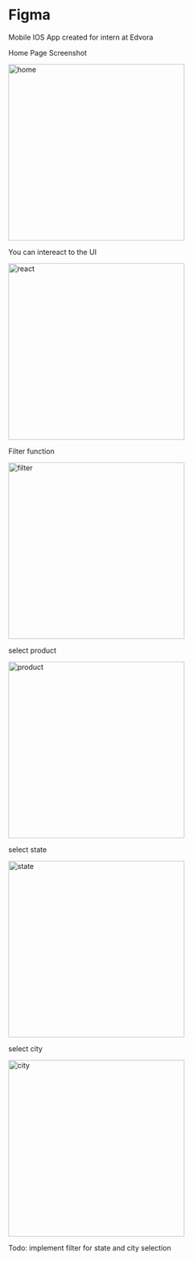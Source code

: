 # Figma
Mobile IOS App created for intern at Edvora

Home Page Screenshot

<img src="home.png" width="350" title="home">

You can intereact to the UI

<img src="responsive.png" width="350" title="react">

Filter function

<img src="filter.png" width="350" title="filter">

select product

<img src="product.png" width="350" title="product">

select state

<img src="state.png" width="350" title="state">

select city

<img src="city.png" width="350" title="city">

Todo: implement filter for state and city selection
